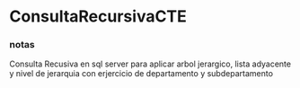 # ConsultaRecursivaCTE

### notas

Consulta Recusiva en sql server para aplicar arbol jerargico, lista adyacente y nivel de jerarquia con erjercicio de departamento y subdepartamento
